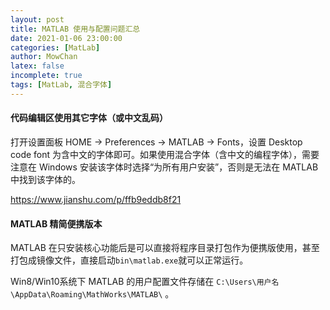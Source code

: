 ```yaml
---
layout: post
title: MATLAB 使用与配置问题汇总
date: 2021-01-06 23:00:00
categories: [MatLab]
author: MowChan
latex: false
incomplete: true
tags: [MatLab, 混合字体]
---
```




#### 代码编辑区使用其它字体（或中文乱码）

打开设置面板 HOME -> Preferences -> MATLAB -> Fonts，设置 Desktop code font 为含中文的字体即可。如果使用混合字体（含中文的编程字体），需要注意在 Windows 安装该字体时选择“为所有用户安装”，否则是无法在 MATLAB 中找到该字体的。

<https://www.jianshu.com/p/ffb9eddb8f21>



#### MATLAB 精简便携版本

MATLAB 在只安装核心功能后是可以直接将程序目录打包作为便携版使用，甚至打包成镜像文件，直接启动`bin\matlab.exe`就可以正常运行。

Win8/Win10系统下 MATLAB 的用户配置文件存储在 `C:\Users\用户名\AppData\Roaming\MathWorks\MATLAB\` 。

